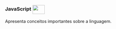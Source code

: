 ### JavaScript <img align="center" height="30" width="40" src="https://cdn.jsdelivr.net/gh/devicons/devicon/icons/javascript/javascript-original.svg" />

Apresenta conceitos importantes sobre a linguagem.
